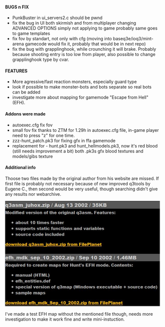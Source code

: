 #### BUGS n FIX


* PunkBuster in ui_servers2.c should be pwnd
* fix the bug in UI both skirmish and from multiplayer changing ADVANCED OPTIONS simply not applying to game
probably same goes to game templates
* fix fov by standart, not only with cfg (moving into baseq3e/ioq3/mint-arena gamecode would fix it, probably that would be in next repo)
* fix the bug with grapplinghook, while crounching it will brake.
Probably because shooting entry is too low from player,
also possible to change grapplinghook type by cvar.


#### FEATURES

* More agressive/fast reaction monsters, especially guard type
* look if possible to make monster-bots and bots separate so real bots can be added
* investigate more about mapping for gamemode "Escape from Hell" (EFH).


#### Addons were made 

* autoexec.cfg fix fov
* small fov fix thanks to ZTM for 1.29h in autoexec.cfg file, in-game player need to press "z" for one time.
* zzz-hunt_patch.pk3  for fixing gfx in ffa gamemode
* replacement for - hunt.pk3 and hunt_hellmodels.pk3, now it's red blood (still needs improvement a bit) 
both .pk3s gfx blood textures and models/gibs texture


#### Additional info
Thoose two files made by the original author from his website are missed.
If first file is probably not necessary because of new improved q3tools by Eugene C., 
then second would be very useful, though searching didn't give any results nor webarchive.

![screenshot](/docs/JUHOX_files.JPG)

I've made a test EFH map without the mentioned file though, needs more investigation to make it work fine and write mini-instuction.


